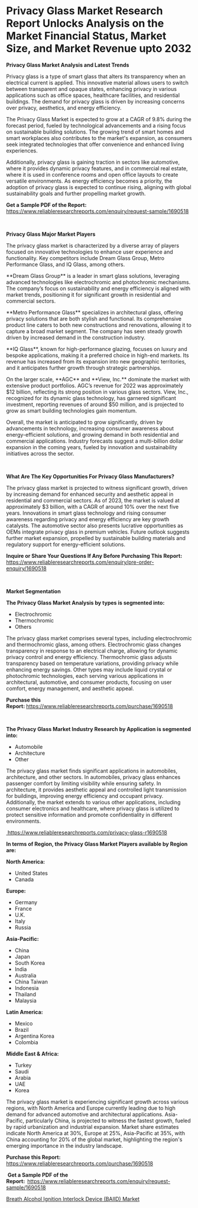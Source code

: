 <p><h1>Privacy Glass Market Research Report Unlocks Analysis on the Market Financial Status, Market Size, and Market Revenue upto 2032</h1></p><p><strong>Privacy Glass Market Analysis and Latest Trends</strong></p>
<p><p>Privacy glass is a type of smart glass that alters its transparency when an electrical current is applied. This innovative material allows users to switch between transparent and opaque states, enhancing privacy in various applications such as office spaces, healthcare facilities, and residential buildings. The demand for privacy glass is driven by increasing concerns over privacy, aesthetics, and energy efficiency.</p><p>The Privacy Glass Market is expected to grow at a CAGR of 9.8% during the forecast period, fueled by technological advancements and a rising focus on sustainable building solutions. The growing trend of smart homes and smart workplaces also contributes to the market's expansion, as consumers seek integrated technologies that offer convenience and enhanced living experiences. </p><p>Additionally, privacy glass is gaining traction in sectors like automotive, where it provides dynamic privacy features, and in commercial real estate, where it is used in conference rooms and open office layouts to create versatile environments. As energy efficiency becomes a priority, the adoption of privacy glass is expected to continue rising, aligning with global sustainability goals and further propelling market growth.</p></p>
<p><strong>Get a Sample PDF of the Report:&nbsp;</strong> <a href="https://www.reliableresearchreports.com/enquiry/request-sample/1690518?utm_campaign=2593&utm_medium=2&utm_source=Github&utm_content=ia&utm_term=26032025&utm_id=privacy-glass">https://www.reliableresearchreports.com/enquiry/request-sample/1690518</a></p>
<p>&nbsp;</p>
<p><strong>Privacy Glass Major Market Players</strong></p>
<p><p>The privacy glass market is characterized by a diverse array of players focused on innovative technologies to enhance user experience and functionality. Key competitors include Dream Glass Group, Metro Performance Glass, and IQ Glass, among others.</p><p>**Dream Glass Group** is a leader in smart glass solutions, leveraging advanced technologies like electrochromic and photochromic mechanisms. The company’s focus on sustainability and energy efficiency is aligned with market trends, positioning it for significant growth in residential and commercial sectors.</p><p>**Metro Performance Glass** specializes in architectural glass, offering privacy solutions that are both stylish and functional. Its comprehensive product line caters to both new constructions and renovations, allowing it to capture a broad market segment. The company has seen steady growth driven by increased demand in the construction industry.</p><p>**IQ Glass**, known for high-performance glazing, focuses on luxury and bespoke applications, making it a preferred choice in high-end markets. Its revenue has increased from its expansion into new geographic territories, and it anticipates further growth through strategic partnerships.</p><p>On the larger scale, **AGC** and **View, Inc.** dominate the market with extensive product portfolios. AGC’s revenue for 2022 was approximately $12 billion, reflecting its strong position in various glass sectors. View, Inc., recognized for its dynamic glass technology, has garnered significant investment, reporting revenues of around $50 million, and is projected to grow as smart building technologies gain momentum.</p><p>Overall, the market is anticipated to grow significantly, driven by advancements in technology, increasing consumer awareness about energy-efficient solutions, and growing demand in both residential and commercial applications. Industry forecasts suggest a multi-billion dollar expansion in the coming years, fueled by innovation and sustainability initiatives across the sector.</p></p>
<p>&nbsp;</p>
<p><strong>What Are The Key Opportunities For Privacy Glass Manufacturers?</strong></p>
<p><p>The privacy glass market is projected to witness significant growth, driven by increasing demand for enhanced security and aesthetic appeal in residential and commercial sectors. As of 2023, the market is valued at approximately $3 billion, with a CAGR of around 10% over the next five years. Innovations in smart glass technology and rising consumer awareness regarding privacy and energy efficiency are key growth catalysts. The automotive sector also presents lucrative opportunities as OEMs integrate privacy glass in premium vehicles. Future outlook suggests further market expansion, propelled by sustainable building materials and regulatory support for energy-efficient solutions.</p></p>
<p><strong>Inquire or Share Your Questions If Any Before Purchasing This Report:</strong> <a href="https://www.reliableresearchreports.com/enquiry/pre-order-enquiry/1690518?utm_campaign=2593&utm_medium=2&utm_source=Github&utm_content=ia&utm_term=26032025&utm_id=privacy-glass">https://www.reliableresearchreports.com/enquiry/pre-order-enquiry/1690518</a></p>
<p>&nbsp;</p>
<p><strong>Market Segmentation</strong></p>
<p><strong>The Privacy Glass Market Analysis by types is segmented into:</strong></p>
<p><ul><li>Electrochromic</li><li>Thermochromic</li><li>Others</li></ul></p>
<p><p>The privacy glass market comprises several types, including electrochromic and thermochromic glass, among others. Electrochromic glass changes transparency in response to an electrical charge, allowing for dynamic privacy control and energy efficiency. Thermochromic glass adjusts transparency based on temperature variations, providing privacy while enhancing energy savings. Other types may include liquid crystal or photochromic technologies, each serving various applications in architectural, automotive, and consumer products, focusing on user comfort, energy management, and aesthetic appeal.</p></p>
<p><strong>Purchase this Report:&nbsp;</strong><a href="https://www.reliableresearchreports.com/purchase/1690518?utm_campaign=2593&utm_medium=2&utm_source=Github&utm_content=ia&utm_term=26032025&utm_id=privacy-glass">https://www.reliableresearchreports.com/purchase/1690518</a></p>
<p>&nbsp;</p>
<p><strong>The Privacy Glass Market Industry Research by Application is segmented into:</strong></p>
<p><ul><li>Automobile</li><li>Architecture</li><li>Other</li></ul></p>
<p><p>The privacy glass market finds significant applications in automobiles, architecture, and other sectors. In automobiles, privacy glass enhances passenger comfort by limiting visibility while ensuring safety. In architecture, it provides aesthetic appeal and controlled light transmission for buildings, improving energy efficiency and occupant privacy. Additionally, the market extends to various other applications, including consumer electronics and healthcare, where privacy glass is utilized to protect sensitive information and promote confidentiality in different environments.</p></p>
<p><a href="https://www.reliableresearchreports.com/privacy-glass-r1690518?utm_campaign=2593&utm_medium=2&utm_source=Github&utm_content=ia&utm_term=26032025&utm_id=privacy-glass">&nbsp;https://www.reliableresearchreports.com/privacy-glass-r1690518</a></p>
<p><strong>In terms of Region, the Privacy Glass Market Players available by Region are:</strong></p>
<p>
    <p> <strong> North America: </strong>
        <ul>
            <li>United States</li>
            <li>Canada</li>
        </ul>
        </p> 
    <p> <strong> Europe: </strong>
        <ul>
            <li>Germany</li>
            <li>France</li>
            <li>U.K.</li>
            <li>Italy</li>
            <li>Russia</li>
        </ul>
        </p> 
    <p> <strong> Asia-Pacific: </strong>
        <ul>
            <li>China</li>
            <li>Japan</li>
            <li>South Korea</li>
            <li>India</li>
            <li>Australia</li>
            <li>China Taiwan</li>
            <li>Indonesia</li>
            <li>Thailand</li>
            <li>Malaysia</li>
        </ul>
        </p> 
    <p> <strong> Latin America: </strong>
        <ul>
            <li>Mexico</li>
            <li>Brazil</li>
            <li>Argentina Korea</li>
            <li>Colombia</li>
        </ul>
        </p> 
    <p> <strong> Middle East & Africa: </strong>
        <ul>
            <li>Turkey</li>
            <li>Saudi</li>
            <li>Arabia</li>
            <li>UAE</li>
            <li>Korea</li>
        </ul>
    </p>
    </p>
<p><p>The privacy glass market is experiencing significant growth across various regions, with North America and Europe currently leading due to high demand for advanced automotive and architectural applications. Asia-Pacific, particularly China, is projected to witness the fastest growth, fueled by rapid urbanization and industrial expansion. Market share estimates indicate North America at 30%, Europe at 25%, Asia-Pacific at 35%, with China accounting for 20% of the global market, highlighting the region's emerging importance in the industry landscape.</p></p>
<p><strong>Purchase this Report: </strong><a href="https://www.reliableresearchreports.com/purchase/1690518?utm_campaign=2593&utm_medium=2&utm_source=Github&utm_content=ia&utm_term=26032025&utm_id=privacy-glass">https://www.reliableresearchreports.com/purchase/1690518</a></p>
<p>&nbsp;<strong>Get a Sample PDF of the Report:&nbsp;&nbsp;</strong><a href="https://www.reliableresearchreports.com/enquiry/request-sample/1690518?utm_campaign=2593&utm_medium=2&utm_source=Github&utm_content=ia&utm_term=26032025&utm_id=privacy-glass">https://www.reliableresearchreports.com/enquiry/request-sample/1690518</a></p>
<p><strong></strong></p>
<p><p><a href="https://github.com/castoriffic/Market-Research-Report-List-6/blob/main/breath-alcohol-ignition-interlock-device-baiid-market.md?utm_campaign=2593&utm_medium=2&utm_source=Github&utm_content=ia&utm_term=26032025&utm_id=privacy-glass">Breath Alcohol Ignition Interlock Device (BAIID) Market</a></p></p>